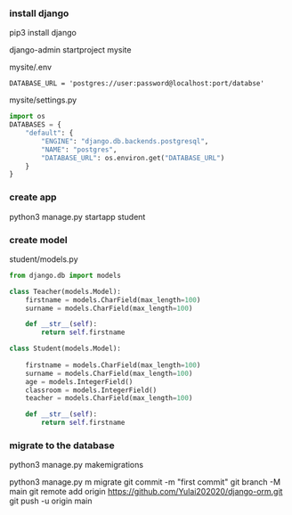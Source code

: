 ### install django
pip3 install django

django-admin startproject mysite

mysite/.env

    DATABASE_URL = 'postgres://user:password@localhost:port/databse'

mysite/settings.py
```python
import os
DATABASES = {
    "default": {
        "ENGINE": "django.db.backends.postgresql",
        "NAME": "postgres",
        "DATABASE_URL": os.environ.get("DATABASE_URL")
    }
}
```
### create app

python3 manage.py startapp student

### create model

student/models.py
```py
from django.db import models

class Teacher(models.Model):
    firstname = models.CharField(max_length=100)
    surname = models.CharField(max_length=100)

    def __str__(self):
        return self.firstname

class Student(models.Model):
      
    firstname = models.CharField(max_length=100)
    surname = models.CharField(max_length=100)
    age = models.IntegerField()
    classroom = models.IntegerField()
    teacher = models.CharField(max_length=100)

    def __str__(self):
        return self.firstname
```

### migrate to the database

python3 manage.py makemigrations

python3 manage.py m migrate
git commit -m "first commit"
git branch -M main
git remote add origin https://github.com/Yulai202020/django-orm.git
git push -u origin main
